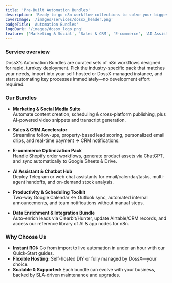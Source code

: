 ```yaml
---
title: 'Pre-Built Automation Bundles'
description: 'Ready-to-go n8n workflow collections to solve your biggest process pain points—deployed in minutes.'
coverImage: '/images/services/dossx_header.png'
badgeTitle: 'Automation Bundles'
logoDark: '/images/dossx_logo.png'
feature: ['Marketing & Social', 'Sales & CRM', 'E-commerce', 'AI Assistant', 'Productivity', 'Data Enrichment']
---
```


### Service overview

DossX’s Automation Bundles are curated sets of n8n workflows designed for rapid, turnkey deployment. Pick the industry-specific pack that matches your needs, import into your self-hosted or DossX-managed instance, and start automating key processes immediately—no development effort required.

### Our Bundles

- **Marketing & Social Media Suite**  
  Automate content creation, scheduling & cross-platform publishing, plus AI-powered video snippets and transcript generation.

- **Sales & CRM Accelerator**  
  Streamline follow-ups, property-based lead scoring, personalized email drips, and real-time payment → CRM notifications.

- **E-commerce Optimization Pack**  
  Handle Shopify order workflows, generate product assets via ChatGPT, and sync automatically to Google Sheets & Drive.

- **AI Assistant & Chatbot Hub**  
  Deploy Telegram or web chat assistants for email/calendar/tasks, multi-agent handoffs, and on-demand stock analysis.

- **Productivity & Scheduling Toolkit**  
  Two-way Google Calendar ↔ Outlook sync, automated internal announcements, and team notifications without manual steps.

- **Data Enrichment & Integration Bundle**  
  Auto-enrich leads via Clearbit/Hunter, update Airtable/CRM records, and access our reference library of AI & app nodes for n8n.

### Why Choose Us

- **Instant ROI:** Go from import to live automation in under an hour with our Quick-Start guides.  
- **Flexible Hosting:** Self-hosted DIY or fully managed by DossX—your choice.  
- **Scalable & Supported:** Each bundle can evolve with your business, backed by SLA-driven maintenance and upgrades.  